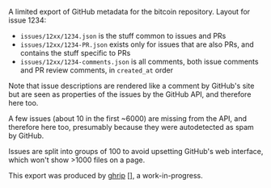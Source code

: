A limited export of GitHub metadata for the bitcoin repository.  Layout for
issue 1234:

 * `issues/12xx/1234.json` is the stuff common to issues and PRs
 * `issues/12xx/1234-PR.json` exists only for issues that are also PRs, and
   contains the stuff specific to PRs
 * `issues/12xx/1234-comments.json` is all comments, both issue comments and PR
   review comments, in `created_at` order

Note that issue descriptions are rendered like a comment by GitHub's site but
are seen as properties of the issues by the GitHub API, and therefore here too.

A few issues (about 10 in the first ~6000) are missing from the API, and
therefore here too, presumably because they were autodetected as spam by
GitHub.

Issues are split into groups of 100 to avoid upsetting GitHub's web interface,
which won't show >1000 files on a page.

This export was produced by [ghrip] [], a work-in-progress.

 [ghrip]: https://github.com/zw/ghrip
